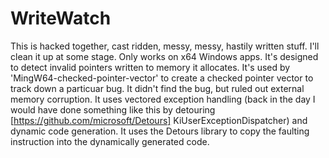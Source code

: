 # WriteWatch

This is hacked together, cast ridden, messy, messy, hastily written stuff.
I'll clean it up at some stage. Only works on x64 Windows apps. It's designed
to detect invalid pointers written to memory it allocates. It's used by
'MingW64-checked-pointer-vector' to create a checked pointer vector to track
down a particuar bug. It didn't find the bug, but ruled out external memory
corruption. It uses vectored exception handling (back in the day I would have
done something like this by detouring [https://github.com/microsoft/Detours] 
KiUserExceptionDispatcher) and dynamic code generation. It uses the Detours
library to copy the faulting instruction into the dynamically generated code.
